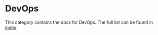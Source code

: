 # DevOps

This category contains the docs for DevOps. The full list can be found in [index](index.md).
